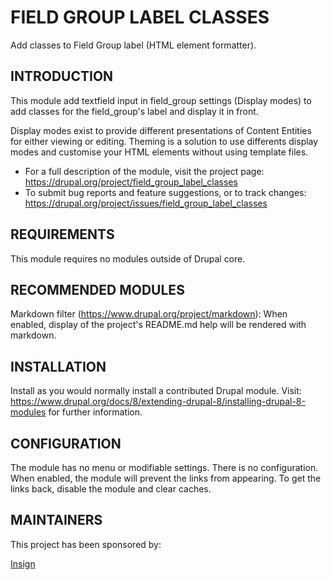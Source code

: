 # FIELD GROUP LABEL CLASSES

Add classes to Field Group label (HTML element formatter).

## INTRODUCTION

This module add textfield input in field_group settings (Display modes) 
to add classes for the field_group's label and display it in front.

Display modes exist to provide different presentations of Content Entities for
either viewing or editing. 
Theming is a solution to use differents display modes and customise your 
HTML elements without using template files.

* For a full description of the module, visit the project page: 
  https://drupal.org/project/field_group_label_classes
* To submit bug reports and feature suggestions, or to track changes:
  https://drupal.org/project/issues/field_group_label_classes
  
## REQUIREMENTS

This module requires no modules outside of Drupal core.
 
## RECOMMENDED MODULES

Markdown filter (https://www.drupal.org/project/markdown):
When enabled, display of the project's README.md help will be rendered
with markdown.

## INSTALLATION

Install as you would normally install a contributed Drupal module. Visit:
https://www.drupal.org/docs/8/extending-drupal-8/installing-drupal-8-modules
for further information.

## CONFIGURATION

The module has no menu or modifiable settings. There is no configuration. When
enabled, the module will prevent the links from appearing. To get the links
back, disable the module and clear caches.


## MAINTAINERS

This project has been sponsored by:

[Insign](https://www.drupal.org/insign)

